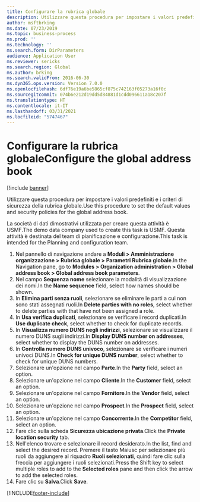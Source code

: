 ```yaml
---
title: Configurare la rubrica globale
description: Utilizzare questa procedura per impostare i valori predefiniti e i criteri di sicurezza della rubrica globale.
author: msftbrking
ms.date: 07/23/2019
ms.topic: business-process
ms.prod: ''
ms.technology: ''
ms.search.form: DirParameters
audience: Application User
ms.reviewer: sericks
ms.search.region: Global
ms.author: brking
ms.search.validFrom: 2016-06-30
ms.dyn365.ops.version: Version 7.0.0
ms.openlocfilehash: 6df76e19a6be5865cf875c742163f05273a16f0c
ms.sourcegitcommit: 074b6e212d19dd5d84881d1cdd096611a18c207f
ms.translationtype: HT
ms.contentlocale: it-IT
ms.lasthandoff: 03/31/2021
ms.locfileid: "5747467"
---
```

# <a name="configure-the-global-address-book"></a><span data-ttu-id="1274b-103">Configurare la rubrica globale</span><span class="sxs-lookup"><span data-stu-id="1274b-103">Configure the global address book</span></span>

[!include [banner](../../includes/banner.md)]

<span data-ttu-id="1274b-104">Utilizzare questa procedura per impostare i valori predefiniti e i criteri di sicurezza della rubrica globale.</span><span class="sxs-lookup"><span data-stu-id="1274b-104">Use this procedure to set the default values and security policies for the global address book.</span></span> 

<span data-ttu-id="1274b-105">La società di dati dimostrativi utilizzata per creare questa attività è USMF.</span><span class="sxs-lookup"><span data-stu-id="1274b-105">The demo data company used to create this task is USMF.</span></span> <span data-ttu-id="1274b-106">Questa attività è destinata del team di pianificazione e configurazione.</span><span class="sxs-lookup"><span data-stu-id="1274b-106">This task is intended for the Planning and configuration team.</span></span>

1. <span data-ttu-id="1274b-107">Nel pannello di navigazione andare a **Moduli > Amministrazione organizzazione > Rubrica globale > Parametri Rubrica globale**.</span><span class="sxs-lookup"><span data-stu-id="1274b-107">In the Navigation pane, go to **Modules > Organization administration > Global address book > Global address book parameters**.</span></span>
2. <span data-ttu-id="1274b-108">Nel campo **Sequenza nome** selezionare la modalità di visualizzazione dei nomi.</span><span class="sxs-lookup"><span data-stu-id="1274b-108">In the **Name sequence** field, select how names should be shown.</span></span>
3. <span data-ttu-id="1274b-109">In **Elimina parti senza ruoli**, selezionare se eliminare le parti a cui non sono stati assegnati ruoli.</span><span class="sxs-lookup"><span data-stu-id="1274b-109">In **Delete parties with no roles**, select whether to delete parties with that have not been assigned a role.</span></span>
4. <span data-ttu-id="1274b-110">In **Usa verifica duplicati**, selezionare se verificare i record duplicati.</span><span class="sxs-lookup"><span data-stu-id="1274b-110">In **Use duplicate check**, select whether to check for duplicate records.</span></span>
5. <span data-ttu-id="1274b-111">In **Visualizza numero DUNS negli indirizzi**, selezionare se visualizzare il numero DUNS sugli indirizzi.</span><span class="sxs-lookup"><span data-stu-id="1274b-111">In **Display DUNS number on addresses**, select whether to display the DUNS number on addresses.</span></span>
6. <span data-ttu-id="1274b-112">In **Controlla numero DUNS univoco**, selezionare se verificare i numeri univoci DUNS.</span><span class="sxs-lookup"><span data-stu-id="1274b-112">In **Check for unique DUNS number**, select whether to check for unique DUNS numbers.</span></span>
7. <span data-ttu-id="1274b-113">Selezionare un'opzione nel campo **Parte**.</span><span class="sxs-lookup"><span data-stu-id="1274b-113">In the **Party** field, select an option.</span></span>
8. <span data-ttu-id="1274b-114">Selezionare un'opzione nel campo **Cliente**.</span><span class="sxs-lookup"><span data-stu-id="1274b-114">In the **Customer** field, select an option.</span></span>
9. <span data-ttu-id="1274b-115">Selezionare un'opzione nel campo **Fornitore**.</span><span class="sxs-lookup"><span data-stu-id="1274b-115">In the **Vendor** field, select an option.</span></span>
10. <span data-ttu-id="1274b-116">Selezionare un'opzione nel campo **Prospect**.</span><span class="sxs-lookup"><span data-stu-id="1274b-116">In the **Prospect** field, select an option.</span></span>
11. <span data-ttu-id="1274b-117">Selezionare un'opzione nel campo **Concorrente**.</span><span class="sxs-lookup"><span data-stu-id="1274b-117">In the **Competitor** field, select an option.</span></span>
12. <span data-ttu-id="1274b-118">Fare clic sulla scheda **Sicurezza ubicazione privata**.</span><span class="sxs-lookup"><span data-stu-id="1274b-118">Click the **Private location security** tab.</span></span>
13. <span data-ttu-id="1274b-119">Nell'elenco trovare e selezionare il record desiderato.</span><span class="sxs-lookup"><span data-stu-id="1274b-119">In the list, find and select the desired record.</span></span> <span data-ttu-id="1274b-120">Premere il tasto Maiusc per selezionare più ruoli da aggiungere al riquadro **Ruoli selezionati**, quindi fare clic sulla freccia per aggiungere i ruoli selezionati.</span><span class="sxs-lookup"><span data-stu-id="1274b-120">Press the Shift key to select multiple roles to add to the **Selected roles** pane and then click the arrow to add the selected roles.</span></span>  
14. <span data-ttu-id="1274b-121">Fare clic su **Salva**.</span><span class="sxs-lookup"><span data-stu-id="1274b-121">Click **Save**.</span></span>



[!INCLUDE[footer-include](../../../../includes/footer-banner.md)]